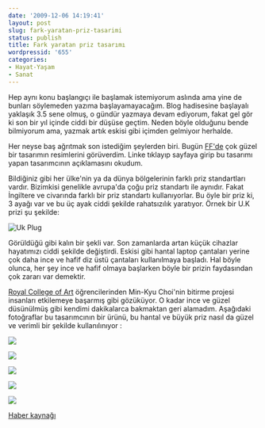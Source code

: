 ```yaml
---
date: '2009-12-06 14:19:41'
layout: post
slug: fark-yaratan-priz-tasarimi
status: publish
title: Fark yaratan priz tasarımı
wordpressid: '655'
categories:
- Hayat-Yaşam
- Sanat
---
```


Hep aynı konu başlangıçı ile başlamak istemiyorum aslında ama yine de bunları söylemeden yazıma başlayamayacağım. Blog hadisesine başlayalı yaklaşık 3.5 sene olmuş, o gündür yazmaya devam ediyorum, fakat gel gör ki son bir yıl içinde ciddi bir düşüse geçtim. Neden böyle olduğunu bende bilmiyorum ama, yazmak artık eskisi gibi içimden gelmiyoır herhalde.

Her neyse baş ağrıtmak son istediğim şeylerden biri. Bugün [FF'de](http://friendfeed.com/cemshid/e44f6a09/rca-student-radically-improves-uk-plug-icon) çok güzel bir tasarımın resimlerini görüverdim. Linke tıklayıp sayfaya girip bu tasarımı yapan tasarımcının açıklamasını okudum.

Bildiğiniz gibi her ülke'nin ya da dünya bölgelerinin farklı priz standartları vardır. Bizimkisi genelikle avrupa'da çoğu priz standartı ile aynıdır. Fakat İngiltere ve civarında farklı bir priz standartı kullanıyorlar. Bu öyle bir priz ki, 3 ayağı var ve bu üç ayak ciddi şekilde rahatsızılık yaratıyor. Örnek bir U.K prizi şu şekilde:

![Uk Plug](http://media.photobucket.com/image/uk%20plug/sam261007/uk-plug.jpg)

Görüldüğü gibi kalın bir şekli var. Son zamanlarda artan küçük cihazlar hayatımızı ciddi şekilde değiştirdi. Eskisi gibi hantal laptop çantaları yerine çok daha ince ve hafif diz üstü çantaları kullanılmaya başladı. Hal böyle olunca, her şey ince ve hafif olmaya başlarken böyle bir prizin faydasından çok zararı var demektir.

[Royal College of Art](http://www.rca.ac.uk/) öğrencilerinden Min-Kyu Choi'nin bitirme projesi insanları etkilemeye başarmış gibi gözüküyor. O kadar ince ve güzel düsünülmüş gibi kendimi dakikalarca bakmaktan geri alamadım. Aşağıdaki fotoğraflar bu tasarımcının bir ürünü, bu hantal ve büyük priz nasıl da güzel ve verimli bir şekilde kullanılınıyor :

![](http://www.iconeye.com/images/news_july_09/choi_uk_folding_plug01.jpg)



![](http://www.iconeye.com/images/news_july_09/choi_uk_folding_plug02.jpg)

![](http://www.iconeye.com/images/news_july_09/choi_uk_folding_plug03.jpg)

![](http://www.iconeye.com/images/news_july_09/choi_uk_folding_plug05.jpg)

![](http://www.iconeye.com/images/news_july_09/choi_uk_folding_plug06.jpg)

[Haber kaynağı](http://www.iconeye.com/index.php?option=com_content&view=article&id=3864:rca-student-radically-improves-the-uk-plug)
